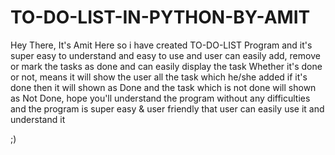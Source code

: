 # TO-DO-LIST-IN-PYTHON-BY-AMIT
Hey There,  It's Amit Here
so i have created TO-DO-LIST Program and it's super easy to understand and easy to use and user can easily add, remove or mark the tasks as done and can easily display the task Whether it's done or not, means it will show the user all the task which he/she added if it's done then it will shown as Done and the task which is not done will shown as Not Done, hope you'll understand the program without any difficulties and the program is super easy & user friendly that user can easily use it and understand it

;)

